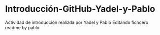 # Introducción-GitHub-Yadel-y-Pablo
Actividad de introducción realizda por Yadel y Pablo
Editando fichcero readme by pablo
